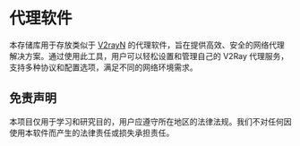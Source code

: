 # 代理软件

本存储库用于存放类似于 [V2rayN](https://github.com/2dust/v2rayN) 的代理软件，旨在提供高效、安全的网络代理解决方案。通过使用此工具，用户可以轻松设置和管理自己的 V2Ray 代理服务，支持多种协议和配置选项，满足不同的网络环境需求。

## 免责声明

本项目仅用于学习和研究目的，用户应遵守所在地区的法律法规。我们不对任何因使用本软件而产生的法律责任或损失承担责任。
